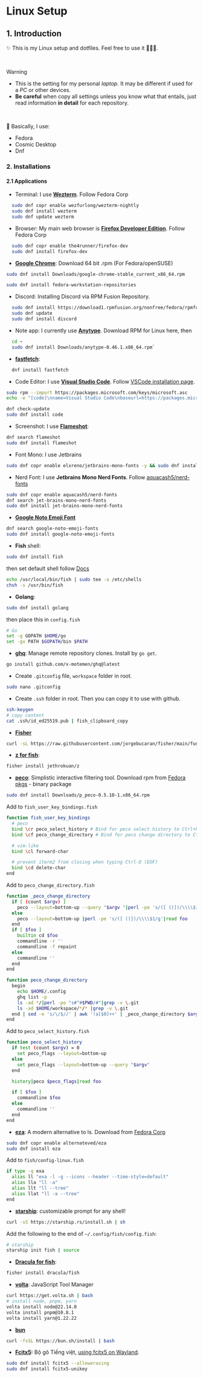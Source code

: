 # Linux Setup

## 1. Introduction

✨ This is my Linux setup and dotfiles. Feel free to use it 🚀🚀🚀.

<br>

> [!WARNING]
>
> - This is the setting for my personal _laptop_. It may be different if used for a _PC_ or other devices.
> - **Be careful** when copy all settings unless you know what that entails, just read information **in detail** for each repository.

<br>

📝 Basically, I use:

- Fedora
- Cosmic Desktop
- Dnf

### 2. Installations

#### 2.1 Applications

- Terminal: I use **[Wezterm](https://wezterm.org/)**. Follow Fedora Corp

```sh
  sudo dnf copr enable wezfurlong/wezterm-nightly
  sudo dnf install wezterm
  sudo dnf update wezterm
```

- Browser: My main web browser is **[Firefox Developer Edition](https://www.mozilla.org/en-US/firefox/developer/)**. Follow Fedora Corp

```sh
  sudo dnf copr enable the4runner/firefox-dev
  sudo dnf install firefox-dev
```

- **[Google Chrome](https://www.google.com/chrome/)**: Download 64 bit .rpm (For Fedora/openSUSE)

```sh
sudo dnf install Downloads/google-chrome-stable_current_x86_64.rpm
```

```sh
sudo dnf install fedora-workstation-repositories
```

- Discord: Installing Discord via RPM Fusion Repository.

```sh
  sudo dnf install https://download1.rpmfusion.org/nonfree/fedora/rpmfusion-nonfree-release-$(rpm -E %fedora).noarch.rpm
  sudo dnf update
  sudo dnf install discord
```

- Note app: I currently use **[Anytype](https://anytype.io/)**. Download RPM for Linux here, then

```sh
  cd ~
  sudo dnf install Downloads/anytype-0.46.1.x86_64.rpm`
```

- **[fastfetch](https://github.com/fastfetch-cli/fastfetch)**:

```sh
  dnf install fastfetch
```

- Code Editor: I use **[Visual Studio Code](https://code.visualstudio.com/)**. Follow [VSCode installation page](https://code.visualstudio.com/docs/setup/linux#_rhel-fedora-and-centos-based-distributions).

```sh
sudo rpm --import https://packages.microsoft.com/keys/microsoft.asc
echo -e "[code]\nname=Visual Studio Code\nbaseurl=https://packages.microsoft.com/yumrepos/vscode\nenabled=1\nautorefresh=1\ntype=rpm-md\ngpgcheck=1\ngpgkey=https://packages.microsoft.com/keys/microsoft.asc" | sudo tee /etc/yum.repos.d/vscode.repo > /dev/null

dnf check-update
sudo dnf install code
```

- Screenshot: I use **[Flameshot](https://flameshot.org/)**:

```sh
dnf search flameshot
sudo dnf install flameshot
```

- Font Mono: I use Jetbrains

```sh
sudo dnf copr enable elxreno/jetbrains-mono-fonts -y && sudo dnf install jetbrains-mono-fonts -y
```

- Nerd Font: I use **Jetbrains Mono Nerd Fonts**. Follow [aquacash5/nerd-fonts](https://copr.fedorainfracloud.org/coprs/aquacash5/nerd-fonts/)

```sh
sudo dnf copr enable aquacash5/nerd-fonts
dnf search jet-brains-mono-nerd-fonts
sudo dnf install jet-brains-mono-nerd-fonts
```

- **[Google Noto Emoji Font](https://packages.fedoraproject.org/pkgs/google-noto-emoji-fonts/google-noto-emoji-fonts/)**

```sh
dnf search google-noto-emoji-fonts
sudo dnf install google-noto-emoji-fonts
```

- **Fish** shell:

```sh
sudo dnf install fish
```

then set default shell follow [Docs](https://fishshell.com/docs/current/index.html)

```sh
echo /usr/local/bin/fish | sudo tee -a /etc/shells
chsh -s /usr/bin/fish
```

- **Golang**:

```sh
sudo dnf install golang
```

then place this in `config.fish`

```sh
# Go
set -g GOPATH $HOME/go
set -gx PATH $GOPATH/bin $PATH
```

- **[ghq](https://github.com/x-motemen/ghq)**: Manage remote repository clones. Install by `go get`.

```sh
go install github.com/x-motemen/ghq@latest
```

- Create `.gitconfig` file, `workspace` folder in root.

```sh
sudo nano .gitconfig
```

- Create `.ssh` folder in root. Then you can copy it to use with github.

```sh
ssh-keygen
# copy content
cat .ssh/id_ed25519.pub | fish_clipboard_copy
```

- **[Fisher](https://github.com/jorgebucaran/fisher)**

```sh
curl -sL https://raw.githubusercontent.com/jorgebucaran/fisher/main/functions/fisher.fish | source && fisher install jorgebucaran/fisher
```

- **[z for fish](https://github.com/jethrokuan/z)**:

```sh
fisher install jethrokuan/z
```

- **[peco](https://github.com/peco/peco)**: Simplistic interactive filtering tool. Download rpm from [Fedora pkgs](https://fedora.pkgs.org/41/rpm-sphere-x86_64/peco-0.5.10-1.x86_64.rpm.html) - binary package

```sh
sudo dnf install Downloads/p_peco-0.5.10-1.x86_64.rpm
```

Add to `fish_user_key_bindings.fish`

```sh
function fish_user_key_bindings
  # peco
  bind \cr peco_select_history # Bind for peco select history to Ctrl+R
  bind \cf peco_change_directory # Bind for peco change directory to Ctrl+F

  # vim-like
  bind \cl forward-char

  # prevent iterm2 from closing when typing Ctrl-D (EOF)
  bind \cd delete-char
end
```

Add to `peco_change_directory.fish`

```sh
function _peco_change_directory
  if [ (count $argv) ]
    peco --layout=bottom-up --query "$argv "|perl -pe 's/([ ()])/\\\\$1/g'|read foo
  else
    peco --layout=bottom-up |perl -pe 's/([ ()])/\\\\$1/g'|read foo
  end
  if [ $foo ]
    builtin cd $foo
    commandline -r ''
    commandline -f repaint
  else
    commandline ''
  end
end

function peco_change_directory
  begin
    echo $HOME/.config
    ghq list -p
    ls -ad */|perl -pe "s#^#$PWD/#"|grep -v \.git
    ls -ad $HOME/workspace/*/* |grep -v \.git
  end | sed -e 's/\/$//' | awk '!a[$0]++' | _peco_change_directory $argv
end
```

Add to `peco_select_history.fish`

```sh
function peco_select_history
  if test (count $argv) = 0
    set peco_flags --layout=bottom-up
  else
    set peco_flags --layout=bottom-up --query "$argv"
  end

  history|peco $peco_flags|read foo

  if [ $foo ]
    commandline $foo
  else
    commandline ''
  end
end
```

- **[eza](https://github.com/eza-community/eza)**: A modern alternative to ls. Download from [Fedora Corp](https://copr.fedorainfracloud.org/coprs/alternateved/eza/)

```sh
sudo dnf copr enable alternateved/eza
sudo dnf install eza
```

Add to `fish/config-linux.fish`

```sh
if type -q exa
  alias ll "exa -l -g --icons --header --time-style=default"
  alias lla "ll -a"
  alias llt "ll --tree"
  alias llat "ll -a --tree"
end
```

- **[starship](https://starship.rs/)**: customizable prompt for any shell!

```sh
curl -sS https://starship.rs/install.sh | sh
```

Add the following to the end of `~/.config/fish/config.fish`:

```sh
# starship
starship init fish | source
```

- **[Dracula for fish](https://draculatheme.com/fish2)**:

```sh
fisher install dracula/fish
```

- **[volta](https://volta.sh/)**: JavaScript Tool Manager

```sh
curl https://get.volta.sh | bash
# install node, pnpm, yarn
volta install node@22.14.0
volta install pnpm@10.8.1
volta install yarn@1.22.22
```

- **[bun](https://bun.sh/)**

```sh
curl -fsSL https://bun.sh/install | bash
```

- **[Fcitx5](https://fcitx-im.org/wiki/Fcitx_5):** Bộ gõ Tiếng việt, [using fcitx5 on Wayland](https://fcitx-im.org/wiki/Using_Fcitx_5_on_Wayland).

```sh
sudo dnf install fcitx5 --allowerasing
sudo dnf install fcitx5-unikey
```
